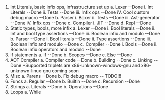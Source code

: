 1. Int Literals, basic infix ops, infrastructure set up
    a. Lexer --Done
        i. Int Literals --Done
        ii. Tests --Done
        iii. Infix ops --Done
        iV. Cool custom debug macro --Done
    b. Parser
        i. Boxer
        ii. Tests --Done
        iii. Ast-generator --Done
        iV. Infix ops --Done
    c. Compiler
        i. JIT --Done
    d. Repl --Done
2. Static types, bools, more infix
    a. Lexer --Done
        i. Bool literals --Done
        ii. Int and bool type assertions --Done
        iii. Boolean infix and modulo --Done
    b. Parser --Done
        i. Bool literals --Done
        ii. Type assertions --Done
        iii. Boolean infix and modulo --Done
    c. Compiler --Done
        i. Bools --Done
        ii. Boolean infix operators and modulo --Done
3. If statements
    a. If --Done
    b. Scopes --Done
    c. Else --Done
4. AOT Compiler
    a. Compiler code --Done
    b. Building --Done
    c. Linking --Done
    *Supported triplets are x86-unknown-windows-gnu and x86-unknown-linux-gnu coming soon
5. Misc
    a. Parens --Done
    b. Fix debug macro -- TODO!!!
6. Funcs
    a. Regular --Done
    b. Builtin --Done
    c. Recursion --Done
7. Strings
    a. Literals --Done
    b. Operations --Done
8. Loops
    a. While
